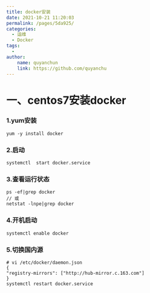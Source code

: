 ```yaml
---
title: docker安装
date: 2021-10-21 11:20:03
permalink: /pages/5da925/
categories:
  - 运维
  - Docker
tags:
  - 
author:
    name: quyanchun
    link: https://github.com/quyanchu
---
```




# 一、centos7安装docker

### 	1.yum安装

```
yum -y install docker
```

### 	2.启动

```
systemctl  start docker.service
```

### 	3.查看运行状态

```
ps -ef|grep docker
// 或
netstat -lnpe|grep docker
```

### 	4.开机启动

```
systemctl enable docker
```

### 	5.切换国内源

```
# vi /etc/docker/daemon.json
{
"registry-mirrors": ["http://hub-mirror.c.163.com"]
}
systemctl restart docker.service
```

